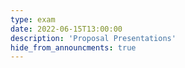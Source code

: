 ```yaml
---
type: exam
date: 2022-06-15T13:00:00
description: 'Proposal Presentations'
hide_from_announcments: true
---
```

